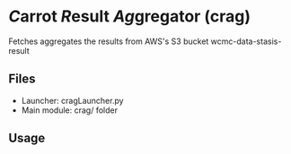 # *C*arrot *R*esult *Ag*gregator (crag)
Fetches aggregates the results from AWS's S3 bucket wcmc-data-stasis-result

## Files
- Launcher: cragLauncher.py
- Main module: crag/ folder

## Usage
